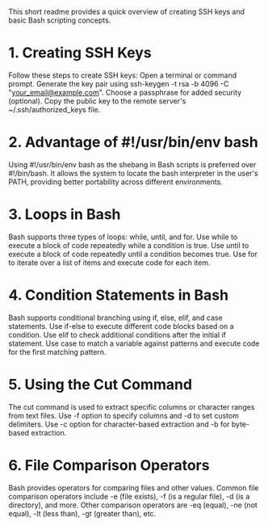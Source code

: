 This short readme provides a quick overview of creating SSH keys and basic Bash scripting concepts.

# 1. Creating SSH Keys

Follow these steps to create SSH keys:
Open a terminal or command prompt.
Generate the key pair using ssh-keygen -t rsa -b 4096 -C "your_email@example.com".
Choose a passphrase for added security (optional).
Copy the public key to the remote server's ~/.ssh/authorized_keys file.
# 2. Advantage of #!/usr/bin/env bash

Using #!/usr/bin/env bash as the shebang in Bash scripts is preferred over #!/bin/bash.
It allows the system to locate the bash interpreter in the user's PATH, providing better portability across different environments.
# 3. Loops in Bash

Bash supports three types of loops: while, until, and for.
Use while to execute a block of code repeatedly while a condition is true.
Use until to execute a block of code repeatedly until a condition becomes true.
Use for to iterate over a list of items and execute code for each item.
# 4. Condition Statements in Bash

Bash supports conditional branching using if, else, elif, and case statements.
Use if-else to execute different code blocks based on a condition.
Use elif to check additional conditions after the initial if statement.
Use case to match a variable against patterns and execute code for the first matching pattern.
# 5. Using the Cut Command

The cut command is used to extract specific columns or character ranges from text files.
Use -f option to specify columns and -d to set custom delimiters.
Use -c option for character-based extraction and -b for byte-based extraction.
# 6. File Comparison Operators

Bash provides operators for comparing files and other values.
Common file comparison operators include -e (file exists), -f (is a regular file), -d (is a directory), and more.
Other comparison operators are -eq (equal), -ne (not equal), -lt (less than), -gt (greater than), etc.
